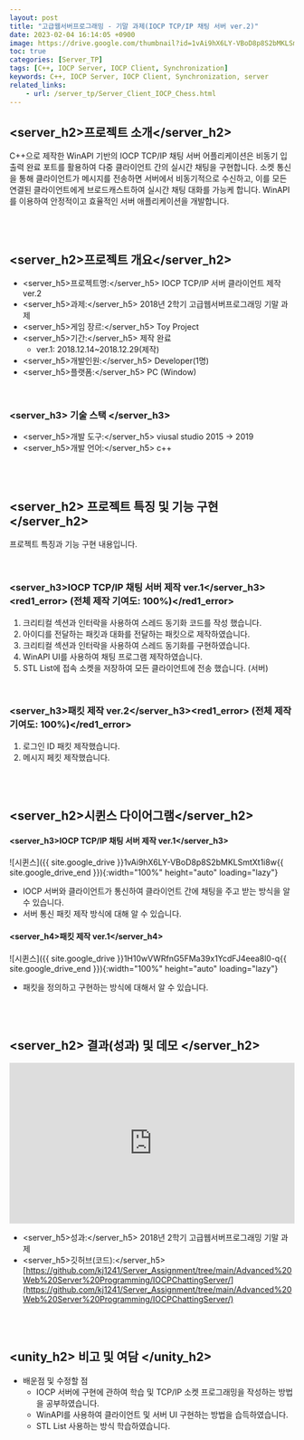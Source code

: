 ```yaml
---
layout: post
title: "고급웹서버프로그래밍 - 기말 과제(IOCP TCP/IP 채팅 서버 ver.2)"
date: 2023-02-04 16:14:05 +0900
image: https://drive.google.com/thumbnail?id=1vAi9hX6LY-VBoD8p8S2bMKLSmtXt1i8w
toc: true
categories: [Server_TP]
tags: [C++, IOCP Server, IOCP Client, Synchronization]
keywords: C++, IOCP Server, IOCP Client, Synchronization, server
related_links:
    - url: /server_tp/Server_Client_IOCP_Chess.html
---
```


## <server_h2>프로젝트 소개</server_h2>

C++으로 제작한 WinAPI 기반의 IOCP TCP/IP 채팅 서버 어플리케이션은 비동기 입출력 완료 포트를 활용하여 다중 클라이언트 간의 실시간 채팅을 구현합니다. 소켓 통신을 통해 클라이언트가 메시지를 전송하면 서버에서 비동기적으로 수신하고, 이를 모든 연결된 클라이언트에게 브로드캐스트하여 실시간 채팅 대화를 가능케 합니다. WinAPI를 이용하여 안정적이고 효율적인 서버 애플리케이션을 개발합니다.

<br>
<br>

## <server_h2>프로젝트 개요</server_h2>

- <span><server_h5>프로젝트명:</server_h5> IOCP TCP/IP 서버 클라이언트 제작 ver.2</span>
- <span><server_h5>과제:</server_h5> 2018년 2학기 고급웹서버프로그래밍 기말 과제</span>
- <span><server_h5>게임 장르:</server_h5> Toy Project</span>
- <span><server_h5>기간:</server_h5> 제작 완료</span>
    - ver.1: 2018.12.14~2018.12.29(제작)
- <span><server_h5>개발인원:</server_h5> Developer(1명)</span>
- <span><server_h5>플랫폼:</server_h5> PC (Window)</span>

<br>

### <server_h3> 기술 스택 </server_h3>

- <span><server_h5>개발 도구:</server_h5> viusal studio 2015 → 2019  </span>
- <span><server_h5>개발 언어:</server_h5> c++  </span>

<br>
<br>

## <server_h2> 프로젝트 특징 및 기능 구현 </server_h2>

프로젝트 특징과 기능 구현 내용입니다.


<br>

### <server_h3>IOCP TCP/IP 채팅 서버 제작 ver.1</server_h3><red1_error> (전체 제작 기여도: 100%)</red1_error>

1. 크리티컬 섹션과 인터락을 사용하여 스레드 동기화 코드를 작성 했습니다.
2. 아이디를 전달하는 패킷과 대화를 전달하는 패킷으로 제작하였습니다.
3. 크리티컬 섹션과 인터락을 사용하여 스레드 동기화를 구현하였습니다.
4. WinAPI UI를 사용하여 채팅 프로그램 제작하였습니다.
5. STL List에 접속 소켓을 저장하여 모든 클라이언트에 전송 했습니다. (서버)    

<br>

### <server_h3>패킷 제작 ver.2</server_h3><red1_error> (전체 제작 기여도: 100%)</red1_error>

1. 로그인 ID 패킷 제작했습니다.
2. 메시지 페킷 제작했습니다.

<br>
<br>

## <server_h2>시퀸스 다이어그램</server_h2>

#### **<server_h3>IOCP TCP/IP 채팅 서버 제작 ver.1</server_h3>**

![시퀸스]({{ site.google_drive }}1vAi9hX6LY-VBoD8p8S2bMKLSmtXt1i8w{{ site.google_drive_end }}){:width="100%" height="auto" loading="lazy"}

- IOCP 서버와 클라이언트가 통신하여 클라이언트 간에 채팅을 주고 받는 방식을 알 수 있습니다.
- 서버 통신 패킷 제작 방식에 대해 알 수 있습니다.

#### **<server_h4>패킷 제작 ver.1</server_h4>** 

![시퀸스]({{ site.google_drive }}1H10wVWRfnG5FMa39x1YcdFJ4eea8l0-q{{ site.google_drive_end }}){:width="100%" height="auto" loading="lazy"}

- 패킷을 정의하고 구현하는 방식에 대해서 알 수 있습니다.


<br>
<br>

## <server_h2> 결과(성과) 및 데모 </server_h2>

<iframe width="100%" style="aspect-ratio:16/9" src="https://www.youtube.com/embed/THE9nnwgT3k" title="IOCP 채팅 서버 WinAPI 어플리케이션 개발" frameborder="0" allow="accelerometer; autoplay; clipboard-write; encrypted-media; gyroscope; picture-in-picture; web-share" allowfullscreen></iframe>

- <span><server_h5>성과:</server_h5> 2018년 2학기 고급웹서버프로그래밍 기말 과제 </span>
- <span><server_h5>깃허브(코드):</server_h5> [https://github.com/kj1241/Server_Assignment/tree/main/Advanced%20Web%20Server%20Programming/IOCPChattingServer/](https://github.com/kj1241/Server_Assignment/tree/main/Advanced%20Web%20Server%20Programming/IOCPChattingServer/)</span>

<br>
<br>

## <unity_h2> 비고 및 여담 </unity_h2>

- 배운점 및 수정할 점
    - IOCP 서버에 구현에 관하여 학습 및 TCP/IP 소켓 프로그래밍을 작성하는 방법을 공부하였습니다.
    - WinAPI를 사용하여 클라이언트 및 서버 UI 구현하는 방법을 습득하였습니다.
    - STL List 사용하는 방식 학습하였습니다.